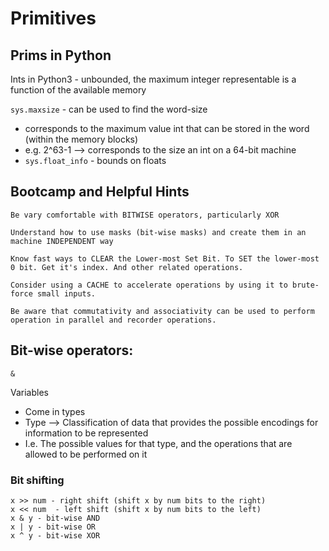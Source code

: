 # Primitives

## Prims in Python

Ints in Python3 - unbounded, the maximum integer representable is a function of the available memory

`sys.maxsize` - can be used to find the word-size
- corresponds to the maximum value int that can be stored in the word (within the memory blocks)
- e.g. 2^63-1 --> corresponds to the size an int on a 64-bit machine
- `sys.float_info` - bounds on floats


## Bootcamp and Helpful Hints

```
Be vary comfortable with BITWISE operators, particularly XOR

Understand how to use masks (bit-wise masks) and create them in an machine INDEPENDENT way

Know fast ways to CLEAR the Lower-most Set Bit. To SET the lower-most 0 bit. Get it's index. And other related operations.

Consider using a CACHE to accelerate operations by using it to brute-force small inputs.

Be aware that commutativity and associativity can be used to perform operation in parallel and recorder operations.
```

## Bit-wise operators:
`&`


Variables
- Come in types
- Type --> Classification of data that provides the possible encodings for information to be represented
- I.e. The possible values for that type, and the operations that are allowed to be performed on it

### Bit shifting

```
x >> num - right shift (shift x by num bits to the right)
x << num  - left shift (shift x by num bits to the left)
x & y - bit-wise AND
x | y - bit-wise OR
x ^ y - bit-wise XOR
```
